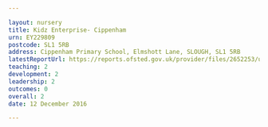 ```yaml
---

layout: nursery
title: Kidz Enterprise- Cippenham
urn: EY229809
postcode: SL1 5RB
address: Cippenham Primary School, Elmshott Lane, SLOUGH, SL1 5RB
latestReportUrl: https://reports.ofsted.gov.uk/provider/files/2652253/urn/EY229809.pdf
teaching: 2
development: 2
leadership: 2
outcomes: 0
overall: 2
date: 12 December 2016

---
```

